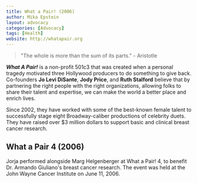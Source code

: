 ```yaml
---
title: What a Pair! (2006)
author: Mika Epstein
layout: advocacy
categories: [Advocacy]
tags: [Health]
website: http://whatapair.org
---
```


> "The whole is more than the sum of its parts." - Aristotle

<strong><em>What A Pair!</em></strong> is a non-profit 501c3 that was created when a personal tragedy  motivated three Hollywood producers  to do something to give back. Co-founders <strong>Jo Levi DiSante</strong>, <strong>Jody Price</strong>, and <strong>Ruth Stalford</strong> believe that by partnering the right people with the right organizations, allowing folks to share their talent and expertise, we can make the world a better place and enrich lives.

Since 2002, they have worked with some of the best-known female talent to successfully stage eight Broadway-caliber productions of celebrity duets. They have raised over $3 million dollars to support basic and clinical breast cancer research.

## What a Pair 4 (2006)

Jorja performed alongside Marg Helgenberger at What a Pair! 4, to benefit Dr. Armando Giuliano's breast cancer research. The event was held at the John Wayne Cancer Institute on June 11, 2006.